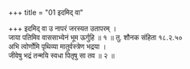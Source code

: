 +++
title = "01 इदमिद् वा"

+++
इदमिद् वा उ नापरं जरस्यत उतापरम् ।  
जाया पतिमिव वाससाभ्येनं भूम ऊर्गुहि ॥ १ ॥ तु. शौनक संहिता १८.२.५०  
अभि त्वोर्णोमि पृथिव्या मातुर्वस्त्रेण भद्रया ।  
जीवेषु भद्रं तन्मयि स्वधा पितृषु सा तव ॥ २ ॥
